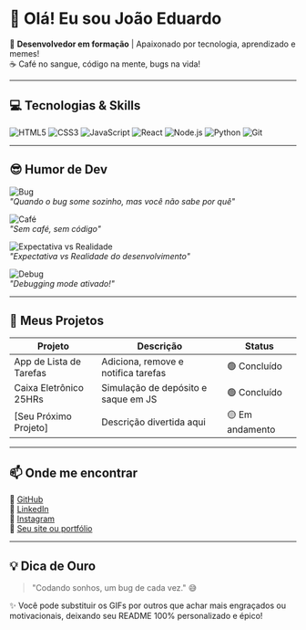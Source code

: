 # 👋 Olá! Eu sou João Eduardo

🎯 **Desenvolvedor em formação** | Apaixonado por tecnologia, aprendizado e memes!  
☕ Café no sangue, código na mente, bugs na vida!  

---

## 💻 Tecnologias & Skills

![HTML5](https://img.shields.io/badge/HTML5-E34F26?style=for-the-badge&logo=html5&logoColor=white) 
![CSS3](https://img.shields.io/badge/CSS3-1572B6?style=for-the-badge&logo=css3&logoColor=white)
![JavaScript](https://img.shields.io/badge/JS-F7DF1E?style=for-the-badge&logo=javascript&logoColor=black)
![React](https://img.shields.io/badge/React-61DAFB?style=for-the-badge&logo=react&logoColor=black)
![Node.js](https://img.shields.io/badge/Node.js-339933?style=for-the-badge&logo=node.js&logoColor=white)
![Python](https://img.shields.io/badge/Python-3776AB?style=for-the-badge&logo=python&logoColor=white)
![Git](https://img.shields.io/badge/Git-F05032?style=for-the-badge&logo=git&logoColor=white)

---

## 😎 Humor de Dev

![Bug](https://media.giphy.com/media/26BRv0ThflsHCqDrG/giphy.gif)  
*"Quando o bug some sozinho, mas você não sabe por quê"*  

![Café](https://media.giphy.com/media/l0MYt5jPR6QX5pnqM/giphy.gif)  
*"Sem café, sem código"*  

![Expectativa vs Realidade](https://media.giphy.com/media/3o6Zt481isNVuQI1l6/giphy.gif)  
*"Expectativa vs Realidade do desenvolvimento"*

![Debug](https://media.giphy.com/media/3ohhwF34cGDoFFhRfy/giphy.gif)  
*"Debugging mode ativado!"*

---

## 🚀 Meus Projetos

| Projeto | Descrição | Status |
|---------|-----------|--------|
| App de Lista de Tarefas | Adiciona, remove e notifica tarefas | 🟢 Concluído |
| Caixa Eletrônico 25HRs | Simulação de depósito e saque em JS | 🟢 Concluído |
| [Seu Próximo Projeto] | Descrição divertida aqui | 🟡 Em andamento |

---

## 📫 Onde me encontrar

🔗 [GitHub](https://github.com/junaofnetwork)  
🔗 [LinkedIn](www.linkedin.com/in/jo%25C3%25A3o-eduardo-brandenburg-de-almeida-b51720320/?skipRedirect=true)  
🔗 [Instagram](https://www.instagram.com/joao_aleatorio_do_es)  
🔗 [Seu site ou portfólio](#)

---

## 💡 Dica de Ouro

> "Codando sonhos, um bug de cada vez." 😅  

✨ Você pode substituir os GIFs por outros que achar mais engraçados ou motivacionais, deixando seu README 100% personalizado e épico!
